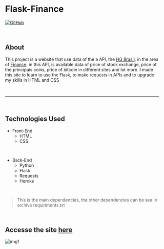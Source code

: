 # Flask-Finance
 
 <a href="https://github.com/ViniUme/Flask-Finance/blob/master/LICENSE"><img alt="GitHub" src="https://img.shields.io/github/license/ViniUme/Flask-Finance?color=%23e0003e&style=for-the-badge"></a>

<br>

## About
 This project is a website that use data of the a API, the <a href="https://hgbrasil.com/">HG Brasil</a>, in the area of <a href="https://hgbrasil.com/status/finance">Finance</a>. in this API, is available data of price of stock exchange, price of the principais coins, price of bitcoin in different sites and lot more. I made this site to learn to use the Flask, to make requests in APIs and to upgrade my skills in HTML and CSS

<br><hr width="100%"><br>

## Technologies Used

* Front-End
    * HTML
    * CSS

<br>

* Back-End
    * Python
    * Flask
    * Requests
    * Heroku

<br>

> This is the main dependencies, the other dependencies can be see in archive requiriments.txt


<br>

## Accesse the site <a href="https://flask-finace.herokuapp.com/">here</a>

![img1](https://user-images.githubusercontent.com/66230638/148692994-15ad189c-2b0b-40a4-becc-9fa0e84786b9.PNG)